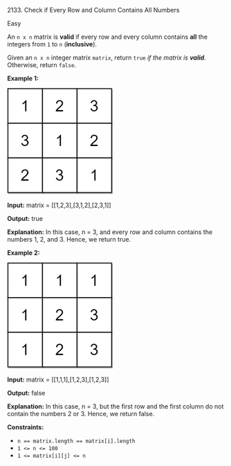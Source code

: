 2133\. Check if Every Row and Column Contains All Numbers

Easy

An `n x n` matrix is **valid** if every row and every column contains **all** the integers from `1` to `n` (**inclusive**).

Given an `n x n` integer matrix `matrix`, return `true` _if the matrix is **valid**._ Otherwise, return `false`.

**Example 1:**

![](example1drawio.png)

**Input:** matrix = [[1,2,3],[3,1,2],[2,3,1]]

**Output:** true

**Explanation:** In this case, n = 3, and every row and column contains the numbers 1, 2, and 3. Hence, we return true.

**Example 2:**

![](example2drawio.png)

**Input:** matrix = [[1,1,1],[1,2,3],[1,2,3]]

**Output:** false

**Explanation:** In this case, n = 3, but the first row and the first column do not contain the numbers 2 or 3. Hence, we return false.

**Constraints:**

*   `n == matrix.length == matrix[i].length`
*   `1 <= n <= 100`
*   `1 <= matrix[i][j] <= n`